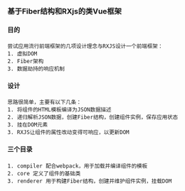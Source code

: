 ### 基于Fiber结构和RXjs的类Vue框架

#### 目的
```
尝试应用流行前端框架的几项设计理念与RXJS设计一个前端框架：
1. 虚拟DOM
2. Fiber架构
3. 数据劫持的响应机制
```

#### 设计
```
思路很简单，主要有以下几条：
1. 将组件的HTML模板编译为JSON数据描述
2. 递归解析JSON数据，创建Fiber结构，创建组件实例，保存应用状态
3. 挂在DOM元素
3. RXJS让组件的属性改动变得可响应，以更新DOM
```

#### 三个目录
```
1. compiler 配合webpack，用于加载并编译组件的模板
2. core 定义了组件的基础类
3. renderer 用于构建Fiber结构，创建并维护组件实例，挂载DOM
```